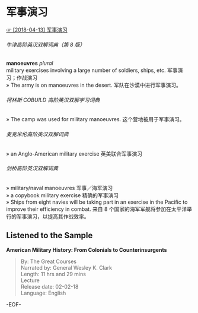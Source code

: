 # 军事演习  
[☞ [2018-04-13] 军事演习 ](https://mp.weixin.qq.com/s/W4KdV97or0HJELUWyZB8VA)    
  
  
###### 牛津高阶英汉双解词典（第 8 版）  
**manoeuvres** *plural*  
military exercises involving a large number of soldiers, ships, etc. 军事演习；作战演习  
» The army is on manoeuvres in the desert. 军队在沙漠中进行军事演习。  
  
  
###### 柯林斯 COBUILD 高阶英汉双解学习词典  
» The camp was used for military manoeuvres. 这个营地被用于军事演习。  
  
###### 麦克米伦高阶英汉双解词典  
» an Anglo-American military exercise 英美联合军事演习  
  
###### 剑桥高阶英汉双解词典  
» military/naval manoeuvres 军事／海军演习  
» a copybook military exercise 精确的军事演习  
» Ships from eight navies will be taking part in an exercise in the Pacific to improve their efficiency in combat. 来自 8 个国家的海军军舰将参加在太平洋举行的军事演习，以提高其作战效率。  
  
  
## Listened to the Sample  
**American Military History: From Colonials to Counterinsurgents**  
>By: The Great Courses  
Narrated by: General Wesley K. Clark  
Length: 11 hrs and 29 mins  
Lecture  
Release date: 02-02-18  
Language: English  
  
-EOF-  
